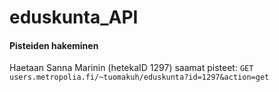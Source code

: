 # eduskunta_API
#### Pisteiden hakeminen
Haetaan Sanna Marinin (hetekaID 1297) saamat pisteet:
`GET users.metropolia.fi/~tuomakuh/eduskunta?id=1297&action=get`
